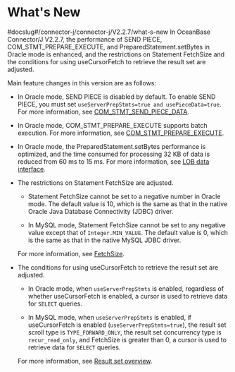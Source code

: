 What's New 
===============================
#docslug#/connector-j/connector-j/V2.2.7/what-s-new
In OceanBase Connector/J V2.2.7, the performance of SEND PIECE, COM_STMT_PREPARE_EXECUTE, and PreparedStatement.setBytes in Oracle mode is enhanced, and the restrictions on Statement FetchSize and the conditions for using useCursorFetch to retrieve the result set are adjusted. 

Main feature changes in this version are as follows:

* In Oracle mode, SEND PIECE is disabled by default. To enable SEND PIECE, you must set `useServerPrepStmts=true and usePieceData=true`. For more information, see [COM_STMT_SEND_PIECE_DATA](4.features-specific-to-oracle-mode/1.binary-protocol/2.send-piece-function.md).

  

* In Oracle mode, COM_STMT_PREPARE_EXECUTE supports batch execution. For more information, see [COM_STMT_PREPARE_EXECUTE](4.features-specific-to-oracle-mode/1.binary-protocol/1.com_stmt_prepare_execute-protocol.md).

  

* In Oracle mode, the PreparedStatement.setBytes performance is optimized, and the time consumed for processing 32 KB of data is reduced from 60 ms to 15 ms. For more information, see [LOB data interface](3.user-guide/7.use-lob/2.lob-data-interface.md).

  




* The restrictions on Statement FetchSize are adjusted.

  * Statement FetchSize cannot be set to a negative number in Oracle mode. The default value is 10, which is the same as that in the native Oracle Java Database Connectivity (JDBC) driver.

    
  
  * In MySQL mode, Statement FetchSize cannot be set to any negative value except that of `Integer.MIN_VALUE`. The default value is 0, which is the same as that in the native MySQL JDBC driver.

    
  

  

  For more information, see [FetchSize](3.user-guide/9.result-set/3.fetch-size.md).
  

* The conditions for using useCursorFetch to retrieve the result set are adjusted.

  * In Oracle mode, when `useServerPrepStmts` is enabled, regardless of whether useCursorFetch is enabled, a cursor is used to retrieve data for `SELECT` queries.

    
  
  * In MySQL mode, when `useServerPrepStmts` is enabled, if useCursorFetch is enabled (`useServerPrepStmts=true`), the result set scroll type is `TYPE_FORWARD_ONLY`, the result set concurrency type is `recur_read_only`, and FetchSize is greater than 0, a cursor is used to retrieve data for `SELECT` queries.

    
  

  

  For more information, see [Result set overview](3.user-guide/9.result-set/1.result-set-type.md).
  



